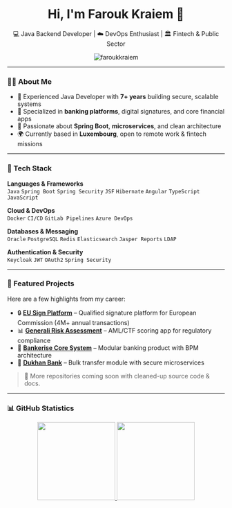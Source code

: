 <h1 align="center">Hi, I'm Farouk Kraiem 👋</h1>
<p align="center">
  💻 Java Backend Developer | ☁️ DevOps Enthusiast | 🏛️ Fintech & Public Sector
</p>
<p align="center">
  <img src="https://komarev.com/ghpvc/?username=faroukkraiem&label=Profile%20views&color=0e75b6&style=flat" alt="faroukkraiem" />
</p>

---

### 👨‍💻 About Me

- 🔧 Experienced Java Developer with **7+ years** building secure, scalable systems
- 🏦 Specialized in **banking platforms**, digital signatures, and core financial apps
- 🚀 Passionate about **Spring Boot**, **microservices**, and clean architecture
- 🌍 Currently based in **Luxembourg**, open to remote work & fintech missions

---

### 🧰 Tech Stack

**Languages & Frameworks**  
`Java` `Spring Boot` `Spring Security` `JSF` `Hibernate` `Angular` `TypeScript` `JavaScript`

**Cloud & DevOps**  
`Docker` `CI/CD` `GitLab Pipelines` `Azure DevOps`

**Databases & Messaging**  
`Oracle` `PostgreSQL` `Redis` `Elasticsearch` `Jasper Reports` `LDAP`

**Authentication & Security**  
`Keycloak` `JWT` `OAuth2` `Spring Security`

---

### 🚀 Featured Projects

Here are a few highlights from my career:

- 🔒 **[EU Sign Platform](#)** – Qualified signature platform for European Commission (4M+ annual transactions)
- 📊 **[Generali Risk Assessment](#)** – AML/CTF scoring app for regulatory compliance
- 🏦 **[Bankerise Core System](#)** – Modular banking product with BPM architecture
- 🔁 **[Dukhan Bank](#)** – Bulk transfer module with secure microservices

> 📂 More repositories coming soon with cleaned-up source code & docs.

---
 
### 📊 GitHub Statistics

<div align="center">
  <a href="https://github.com/faroukkraiem">
    <img height="180em" src="https://github-readme-stats.vercel.app/api/top-langs/?username=faroukkraim&layout=compact&langs_count=10&theme=dracula&hide=html,visual%20basic,TSQL,css,scss"/>
    <img height="180em" src="https://github-readme-stats-sigma-five.vercel.app/api?username=faroukkraim&show_icons=true&theme=dracula&include_all_commits=true&count_private=true"/>
  </a>
</div>
